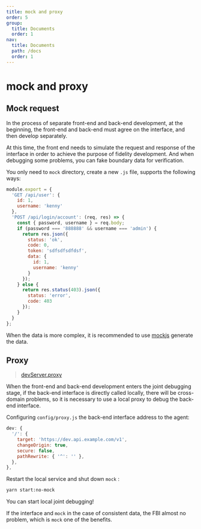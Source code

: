 ```yaml
---
title: mock and proxy
order: 5
group:
  title: Documents
  order: 1
nav:
  title: Documents
  path: /docs
  order: 1
---
```


# mock and proxy

## Mock request

In the process of separate front-end and back-end development, at the beginning, the front-end and back-end must agree on the interface, and then develop separately.

At this time, the front end needs to simulate the request and response of the interface in order to achieve the purpose of fidelity development. And when debugging some problems, you can fake boundary data for verification.

You only need to `mock` directory, create a new `.js` file, supports the following ways:

```javascript
module.export = {
  'GET /api/user': {
    id: 1,
    username: 'kenny'
  },
  'POST /api/login/account': (req, res) => {
    const { password, username } = req.body;
    if (password === '888888' && username === 'admin') {
      return res.json({
        status: 'ok',
        code: 0,
        token: 'sdfsdfsdfdsf',
        data: {
          id: 1,
          username: 'kenny'
        }
      });
    } else {
      return res.status(403).json({
        status: 'error',
        code: 403
      });
    }
  }
};
```

When the data is more complex, it is recommended to use [mockjs](http://mockjs.com/) generate the data.

## Proxy

> [devServer.proxy](https://webpack.js.org/configuration/dev-server/#devserverproxy)

When the front-end and back-end development enters the joint debugging stage, if the back-end interface is directly called locally, there will be cross-domain problems, so it is necessary to use a local proxy to debug the back-end interface.

Configuring `config/proxy.js` the back-end interface address to the agent:

```javascript
dev: {
  '/': {
    target: 'https://dev.api.example.com/v1',
    changeOrigin: true,
    secure: false,
    pathRewrite: { '^': '' },
  },
},
```

Restart the local service and shut down `mock` :

```bash
yarn start:no-mock
```

You can start local joint debugging!

If the interface and `mock` in the case of consistent data, the FBI almost no problem, which is `mock` one of the benefits.
